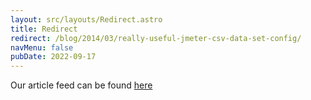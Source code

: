```yaml
---
layout: src/layouts/Redirect.astro
title: Redirect
redirect: /blog/2014/03/really-useful-jmeter-csv-data-set-config/
navMenu: false
pubDate: 2022-09-17
---
```

<div>
Our article feed can be found <a href="/blog/2014/03/really-useful-jmeter-csv-data-set-config/">here</a>
</div>
